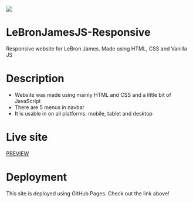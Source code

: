 ![](https://media.giphy.com/media/e2Fi4FJyAJfQygGgdD/giphy.gif)

# LeBronJamesJS-Responsive
Responsive website for LeBron James. Made using HTML, CSS and Vanilla JS
# Description
* Website was made using mainly HTML and CSS and a little bit of JavaScript
* There are 5 menus in navbar
* It is usable in on all platforms: mobile, tablet and desktop

# Live site
[PREVIEW](https://samedskulj.github.io/LeBronJamesJS-Responsive/)

# Deployment

This site is deployed using GitHub Pages. Check out the link above!
